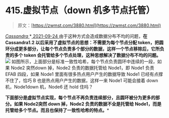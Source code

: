 <!--yml
category: 未分类
date: 0001-01-01 00:00:00
--->

# 415.虚拟节点（down 机多节点托管）

> 原文：[https://zwmst.com/3880.html](https://zwmst.com/3880.html)

   [ *Cassandra* ](https://zwmst.com/cassandra)*[ <time datetime="2021-09-24T14:25:25+08:00"> 2021-09-24 </time> ](https://zwmst.com/3880.html)  由于这种方式会造成数据分布不均的问题，**在 Cassandra1.2 以后采用了虚拟节点的思想：不需要为每个节点分配 token，把圆环分成更多部分，让每个节点负责多个部分的数据，这样一个节点移除后，它所负责的多个 token 会托管给多个节点处理，这种思想解决了数据分布不均的问题。**![](img/0eb331d96687f7827d8ee6f4e97c353b.png)
如图所示，上面部分是标准一致性哈希，每个节点负责圆环中连续的一段，如果 Node2 突然down 掉，Node2 负责的数据托管给 Node1，即 Node1 负责 EFAB 四段，如果 Node1 里面有很多热点用户产生的数据导致 Node1 已经有点撑不住了，恰巧 B 也是热点用户产生的数据，这样一来 Node1 可能会接着 down 机，Node1down 机，Node6 还 hold 住吗？

**下面部分是虚拟节点实现，每个节点不再负责连续部分，且圆环被分为更多的部分。如果 Node2突然 down 掉，Node2 负责的数据不全是托管给 Node1，而是托管给多个节点。而且也保持了一致性哈希的特点。***